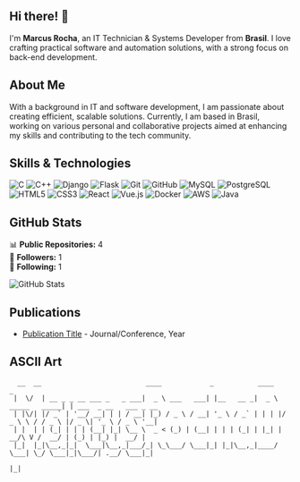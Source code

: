 ## Hi there! 👋

I'm **Marcus Rocha**, an IT Technician & Systems Developer from **Brasil**. I love crafting practical software and automation solutions, with a strong focus on back-end development.

## About Me

With a background in IT and software development, I am passionate about creating efficient, scalable solutions. Currently, I am based in Brasil, working on various personal and collaborative projects aimed at enhancing my skills and contributing to the tech community.

## Skills & Technologies

![C](https://img.shields.io/badge/-C-05122A?style=flat&logo=c&logoColor=white) 
![C++](https://img.shields.io/badge/-C++-00599C?style=flat&logo=c%2B%2B&logoColor=white) 
![Django](https://img.shields.io/badge/-Django-092E20?style=flat&logo=django&logoColor=white) 
![Flask](https://img.shields.io/badge/-Flask-000000?style=flat&logo=flask&logoColor=white) 
![Git](https://img.shields.io/badge/-Git-F05032?style=flat&logo=git&logoColor=white) 
![GitHub](https://img.shields.io/badge/-GitHub-181717?style=flat&logo=github&logoColor=white) 
![MySQL](https://img.shields.io/badge/-MySQL-4479A1?style=flat&logo=mysql&logoColor=white) 
![PostgreSQL](https://img.shields.io/badge/-PostgreSQL-316192?style=flat&logo=postgresql&logoColor=white) 
![HTML5](https://img.shields.io/badge/-HTML5-E34F26?style=flat&logo=html5&logoColor=white) 
![CSS3](https://img.shields.io/badge/-CSS3-1572B6?style=flat&logo=css3&logoColor=white) 
![React](https://img.shields.io/badge/-React-61DAFB?style=flat&logo=react&logoColor=black) 
![Vue.js](https://img.shields.io/badge/-Vue.js-4FC08D?style=flat&logo=vue.js&logoColor=white) 
![Docker](https://img.shields.io/badge/-Docker-2496ED?style=flat&logo=docker&logoColor=white) 
![AWS](https://img.shields.io/badge/-AWS-232F3E?style=flat&logo=amazon-aws&logoColor=white) 
![Java](https://img.shields.io/badge/-Java-007396?style=flat&logo=java&logoColor=white)

## GitHub Stats

📊 **Public Repositories:** 4  
👥 **Followers:** 1  
👤 **Following:** 1  

![GitHub Stats](https://github-readme-stats.vercel.app/api?username=MarcusRochaDeveloper&show_icons=true&theme=radical)

## Publications

- [Publication Title](link-to-publication) - Journal/Conference, Year

## ASCII Art

```
  __  __                          ____            _           ____                 _                       
 |  \/  | __ _ _ __ ___ _   _ ___|  _ \ ___   ___| |__   __ _|  _ \  _____   _____| | ___  _ __   ___ _ __ 
 | |\/| |/ _` | '__/ __| | | / __| |_) / _ \ / __| '_ \ / _` | | | |/ _ \ \ / / _ \ |/ _ \| '_ \ / _ \ '__|
 | |  | | (_| | | | (__| |_| \__ \  _ < (_) | (__| | | | (_| | |_| |  __/\ V /  __/ | (_) | |_) |  __/ |   
 |_|  |_|\__,_|_|  \___|\__,_|___/_| \_\___/ \___|_| |_|\__,_|____/ \___| \_/ \___|_|\___/| .__/ \___|_|   
                                                                                          |_|              
```
